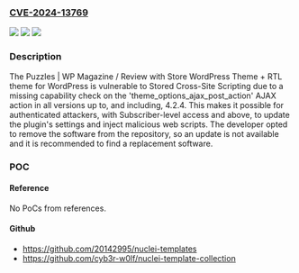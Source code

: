 ### [CVE-2024-13769](https://cve.mitre.org/cgi-bin/cvename.cgi?name=CVE-2024-13769)
![](https://img.shields.io/static/v1?label=Product&message=Puzzles%20%7C%20WP%20Magazine%20%2F%20Review%20with%20Store%20WordPress%20Theme%20%2B%20RTL&color=blue)
![](https://img.shields.io/static/v1?label=Version&message=*%3C%3D%204.2.4%20&color=brighgreen)
![](https://img.shields.io/static/v1?label=Vulnerability&message=CWE-862%20Missing%20Authorization&color=brighgreen)

### Description

The Puzzles | WP Magazine / Review with Store WordPress Theme + RTL theme for WordPress is vulnerable to Stored Cross-Site Scripting due to a missing capability check on the 'theme_options_ajax_post_action' AJAX action in all versions up to, and including, 4.2.4. This makes it possible for authenticated attackers, with Subscriber-level access and above, to update the plugin's settings and inject malicious web scripts. The developer opted to remove the software from the repository, so an update is not available and it is recommended to find a replacement software.

### POC

#### Reference
No PoCs from references.

#### Github
- https://github.com/20142995/nuclei-templates
- https://github.com/cyb3r-w0lf/nuclei-template-collection

